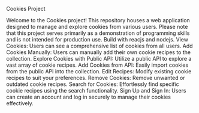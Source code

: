 Cookies Project

Welcome to the Cookies project! This repository houses a web application designed to manage and explore cookies from various users. Please note that this project serves primarily as a demonstration of programming skills and is not intended for production use.
Build with reacjs and nodejs.
    View Cookies: Users can see a comprehensive list of cookies from all users.
    Add Cookies Manually: Users can manually add their own cookie recipes to the collection.
    Explore Cookies with Public API: Utilize a public API to explore a vast array of cookie recipes.
    Add Cookies from API: Easily import cookies from the public API into the collection.
    Edit Recipes: Modify existing cookie recipes to suit your preferences.
    Remove Cookies: Remove unwanted or outdated cookie recipes.
    Search for Cookies: Effortlessly find specific cookie recipes using the search functionality.
    Sign Up and Sign In: Users can create an account and log in securely to manage their cookies effectively.
